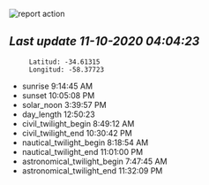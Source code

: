 ![report action](https://github.com/matiasz8/actions-for-reports/workflows/report%20action/badge.svg?branch=develop) 


## *****Last update 11-10-2020 04:04:23*****



		 Latitud: -34.61315
		 Longitud: -58.37723

 - sunrise 	 9:14:45 AM
 - sunset 	 10:05:08 PM
 - solar_noon 	 3:39:57 PM
 - day_length 	 12:50:23
 - civil_twilight_begin 	 8:49:12 AM
 - civil_twilight_end 	 10:30:42 PM
 - nautical_twilight_begin 	 8:18:54 AM
 - nautical_twilight_end 	 11:01:00 PM
 - astronomical_twilight_begin 	 7:47:45 AM
 - astronomical_twilight_end 	 11:32:09 PM
